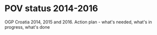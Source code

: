 # POV status 2014-2016
OGP Croatia 2014, 2015 and 2016. Action plan - what's needed, what's in progress, what's done
